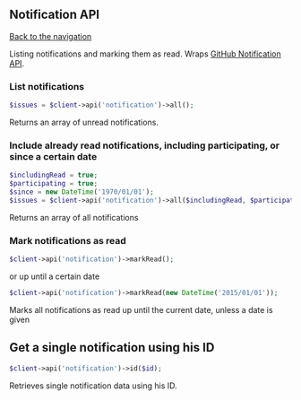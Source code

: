## Notification API
[Back to the navigation](README.md)

Listing notifications and marking them as read.
Wraps [GitHub Notification API](https://developer.github.com/v3/activity/notifications/).

### List notifications

```php
$issues = $client->api('notification')->all();
```

Returns an array of unread notifications.

### Include already read notifications, including participating, or since a certain date

```php
$includingRead = true;
$participating = true;
$since = new DateTime('1970/01/01');
$issues = $client->api('notification')->all($includingRead, $participating, $since);
```

Returns an array of all notifications

### Mark notifications as read

```php
$client->api('notification')->markRead();
```

or up until a certain date

```php
$client->api('notification')->markRead(new DateTime('2015/01/01'));
```

Marks all notifications as read up until the current date, unless a date is given

## Get a single notification using his ID

```php
$client->api('notification')->id($id);
```
Retrieves single notification data using his ID.
